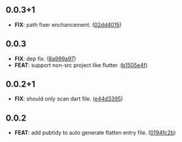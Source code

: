 ## 0.0.3+1

 - **FIX**: path fixer enchancement. ([02dd4015](https://github.com/v42one/dartx/commit/02dd40152186c52d6c937f5298f8e0fdcb77001a))

## 0.0.3

 - **FIX**: dep fix. ([8a999a97](https://github.com/v42one/dartx/commit/8a999a979cfd3dac0ea6681b45ccf02c1e36faa0))
 - **FEAT**: support non-src project like flutter. ([b1505e4f](https://github.com/v42one/dartx/commit/b1505e4ff3ff085e15dc1f8ef6755fed9ff9f643))

## 0.0.2+1

 - **FIX**: should only scan dart file. ([e44d3395](https://github.com/v42one/dartx/commit/e44d3395c50565b063b23da59dc1fb0d2277e79a))

## 0.0.2

 - **FEAT**: add pubtidy to auto generate flatten entry file. ([0194fc2b](https://github.com/v42one/dartx/commit/0194fc2b332528a07d921b28e8fd7145a0eac463))

